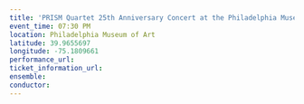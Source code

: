 ```yaml
---
title: 'PRISM Quartet 25th Anniversary Concert at the Philadelphia Museum of Art'
event_time: 07:30 PM
location: Philadelphia Museum of Art
latitude: 39.9655697
longitude: -75.1809661
performance_url: 
ticket_information_url: 
ensemble: 
conductor: 
---
```

